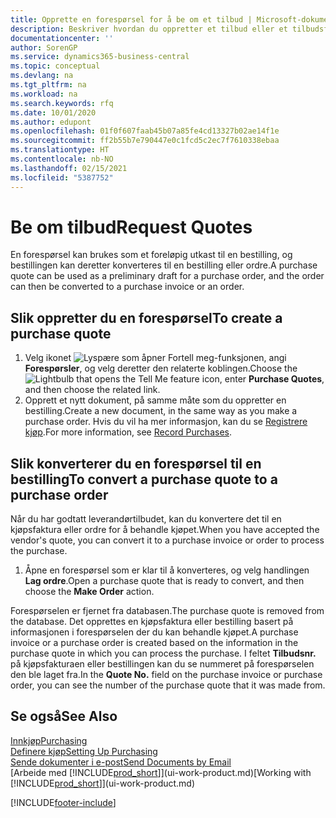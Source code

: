```yaml
---
title: Opprette en forespørsel for å be om et tilbud | Microsoft-dokumentasjon
description: Beskriver hvordan du oppretter et tilbud eller et tilbudsforespørselsdokument for å registrere tilbudet til en kunde og selge produkter under visse betingelser.
documentationcenter: ''
author: SorenGP
ms.service: dynamics365-business-central
ms.topic: conceptual
ms.devlang: na
ms.tgt_pltfrm: na
ms.workload: na
ms.search.keywords: rfq
ms.date: 10/01/2020
ms.author: edupont
ms.openlocfilehash: 01f0f607faab45b07a85fe4cd13327b02ae14f1e
ms.sourcegitcommit: ff2b55b7e790447e0c1fcd5c2ec7f7610338ebaa
ms.translationtype: HT
ms.contentlocale: nb-NO
ms.lasthandoff: 02/15/2021
ms.locfileid: "5387752"
---
```

# <a name="request-quotes"></a><span data-ttu-id="21855-103">Be om tilbud</span><span class="sxs-lookup"><span data-stu-id="21855-103">Request Quotes</span></span>
<span data-ttu-id="21855-104">En forespørsel kan brukes som et foreløpig utkast til en bestilling, og bestillingen kan deretter konverteres til en bestilling eller ordre.</span><span class="sxs-lookup"><span data-stu-id="21855-104">A purchase quote can be used as a preliminary draft for a purchase order, and the order can then be converted to a purchase invoice or an order.</span></span>


## <a name="to-create-a-purchase-quote"></a><span data-ttu-id="21855-105">Slik oppretter du en forespørsel</span><span class="sxs-lookup"><span data-stu-id="21855-105">To create a purchase quote</span></span>
1. <span data-ttu-id="21855-106">Velg ikonet ![Lyspære som åpner Fortell meg-funksjonen](media/ui-search/search_small.png "Fortell hva du vil gjøre"), angi **Forespørsler**, og velg deretter den relaterte koblingen.</span><span class="sxs-lookup"><span data-stu-id="21855-106">Choose the ![Lightbulb that opens the Tell Me feature](media/ui-search/search_small.png "Tell me what you want to do") icon, enter **Purchase Quotes**, and then choose the related link.</span></span>
2. <span data-ttu-id="21855-107">Opprett et nytt dokument, på samme måte som du oppretter en bestilling.</span><span class="sxs-lookup"><span data-stu-id="21855-107">Create a new document, in the same way as you make a purchase order.</span></span> <span data-ttu-id="21855-108">Hvis du vil ha mer informasjon, kan du se [Registrere kjøp](purchasing-how-record-purchases.md).</span><span class="sxs-lookup"><span data-stu-id="21855-108">For more information, see [Record Purchases](purchasing-how-record-purchases.md).</span></span>

## <a name="to-convert-a-purchase-quote-to-a-purchase-order"></a><span data-ttu-id="21855-109">Slik konverterer du en forespørsel til en bestilling</span><span class="sxs-lookup"><span data-stu-id="21855-109">To convert a purchase quote to a purchase order</span></span>
<span data-ttu-id="21855-110">Når du har godtatt leverandørtilbudet, kan du konvertere det til en kjøpsfaktura eller ordre for å behandle kjøpet.</span><span class="sxs-lookup"><span data-stu-id="21855-110">When you have accepted the vendor's quote, you can convert it to a purchase invoice or order to process the purchase.</span></span>

1. <span data-ttu-id="21855-111">Åpne en forespørsel som er klar til å konverteres, og velg handlingen **Lag ordre**.</span><span class="sxs-lookup"><span data-stu-id="21855-111">Open a purchase quote that is ready to convert, and then choose the **Make Order** action.</span></span>

<span data-ttu-id="21855-112">Forespørselen er fjernet fra databasen.</span><span class="sxs-lookup"><span data-stu-id="21855-112">The purchase quote is removed from the database.</span></span> <span data-ttu-id="21855-113">Det opprettes en kjøpsfaktura eller bestilling basert på informasjonen i forespørselen der du kan behandle kjøpet.</span><span class="sxs-lookup"><span data-stu-id="21855-113">A purchase invoice or a purchase order is created based on the information in the purchase quote in which you can process the purchase.</span></span> <span data-ttu-id="21855-114">I feltet **Tilbudsnr.** på kjøpsfakturaen eller bestillingen kan du se nummeret på forespørselen den ble laget fra.</span><span class="sxs-lookup"><span data-stu-id="21855-114">In the **Quote No.** field on the purchase invoice or purchase order, you can see the number of the purchase quote that it was made from.</span></span>

## <a name="see-also"></a><span data-ttu-id="21855-115">Se også</span><span class="sxs-lookup"><span data-stu-id="21855-115">See Also</span></span>
[<span data-ttu-id="21855-116">Innkjøp</span><span class="sxs-lookup"><span data-stu-id="21855-116">Purchasing</span></span>](purchasing-manage-purchasing.md)  
[<span data-ttu-id="21855-117">Definere kjøp</span><span class="sxs-lookup"><span data-stu-id="21855-117">Setting Up Purchasing</span></span>](purchasing-setup-purchasing.md)  
[<span data-ttu-id="21855-118">Sende dokumenter i e-post</span><span class="sxs-lookup"><span data-stu-id="21855-118">Send Documents by Email</span></span>](ui-how-send-documents-email.md)  
<span data-ttu-id="21855-119">[Arbeide med [!INCLUDE[prod_short](includes/prod_short.md)]](ui-work-product.md)</span><span class="sxs-lookup"><span data-stu-id="21855-119">[Working with [!INCLUDE[prod_short](includes/prod_short.md)]](ui-work-product.md)</span></span>


[!INCLUDE[footer-include](includes/footer-banner.md)]